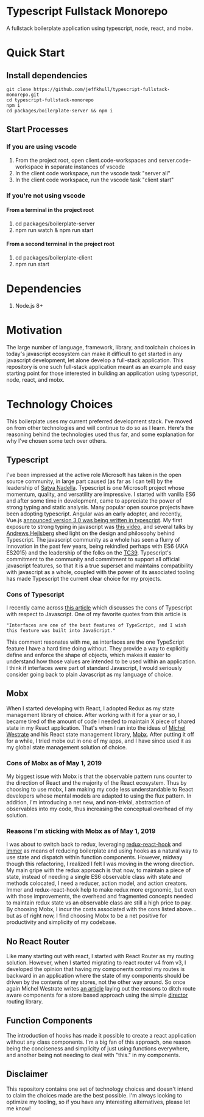 # Typescript Fullstack Monorepo

A fullstack boilerplate application using typescript, node, react, and mobx.

# Quick Start

## Install dependencies

```
git clone https://github.com/jeffkhull/typescript-fullstack-monorepo.git
cd typescript-fullstack-monorepo
npm i
cd packages/boilerplate-server && npm i
```

## Start Processes

### If you are using vscode

1. From the project root, open client.code-workspaces and server.code-workspace in separate instances of vscode
2. In the client code workspace, run the vscode task "server all"
3. In the client code workspace, run the vscode task "client start"

### If you're not using vscode

#### From a terminal in the project root

1. cd packages/boilerplate-server
2. npm run watch & npm run start

#### From a second terminal in the project root

1. cd packages/boilerplate-client
2. npm run start

# Dependencies

1. Node.js 8+

# Motivation

The large number of language, framework, library, and toolchain choices in today's javascript ecosystem can make it difficult to get started in any javascript development, let alone develop a full-stack application. This repository is one such full-stack application meant as an example and easy starting point for those interested in building an application using typescript, node, react, and mobx.

# Technology Choices

This boilerplate uses my current preferred development stack. I've moved on from other technologies and will continue to do so as I learn. Here's the reasoning behind the technologies used thus far, and some explanation for why I've chosen some tech over others.

## Typescript

I've been impressed at the active role Microsoft has taken in the open source community, in large part caused (as far as I can tell) by the leadership of [Satya Nadella](https://twitter.com/satyanadella). Typescript is one Microsoft project whose momentum, quality, and versatility are impressive. I started with vanilla ES6 and after some time in development, came to appreciate the power of strong typing and static analysis. Many popular open source projects have been adopting typescript. Angular was an early adopter, and recently, Vue.js [announced version 3.0 was being written in typescript](https://medium.com/the-vue-point/plans-for-the-next-iteration-of-vue-js-777ffea6fabf). My first exposure to strong typing in javascript was [this video](https://www.youtube.com/watch?v=Qiqsg02nXFE), and several talks by [Andrews Hejlsberg](https://twitter.com/ahejlsberg) shed light on the design and philosophy behind Typescript. The javascript community as a whole has seen a flurry of innovation in the past few years, being rekindled perhaps with ES6 (AKA ES2015) and the leadership of the folks on the [TC39](https://github.com/tc39/proposals). Typescript's commitment to the community and commitment to support all official javascript features, so that it is a true superset and maintains compatibility with javascript as a whole, coupled with the power of its associated tooling has made Typescript the current clear choice for my projects.

### Cons of Typescript

I recently came across [this article](https://medium.com/javascript-scene/the-typescript-tax-132ff4cb175b) which discusses the cons of Typescript with respect to Javascript. One of my favorite quotes from this article is

`"Interfaces are one of the best features of TypeScript, and I wish this feature was built into JavaScript."`

This comment resonates with me, as interfaces are the one TypeScript feature I have a hard time doing without. They provide a way to explicitly define and enforce the shape of objects, which makes it easier to understand how those values are intended to be used within an application. I think if interfaces were part of standard Javascript, I would seriously consider going back to plain Javascript as my language of choice.

## Mobx

When I started developing with React, I adopted Redux as my state management library of choice. After working with it for a year or so, I became tired of the amount of code I needed to maintain X piece of shared state in my React application. That's when I ran into the ideas of [Michel Westrate](https://twitter.com/mweststrate) and his React state management library, [Mobx](https://medium.com/@mweststrate/interactive-introduction-to-mobx-and-reactjs-1760e448103c). After putting it off for a while, I tried mobx out in one of my apps, and I have since used it as my global state management solution of choice.

### Cons of Mobx as of May 1, 2019

My biggest issue with Mobx is that the observable pattern runs counter to the direction of React and the majority of the React ecosystem.  Thus by choosing to use mobx, I am making my code less understandable to React developers whose mental models are adapted to using the flux pattern.  In addition, I'm introducing a net new, and non-trivial, abstraction of observables into my code, thus increasing the conceptual overhead of my solution.

### Reasons I'm sticking with Mobx as of May 1, 2019

I was about to switch back to redux, leveraging [redux-react-hook](https://github.com/facebookincubator/redux-react-hook) and [immer](https://github.com/immerjs/immer) as means of reducing boilerplate and using hooks as a natural way to use state and dispatch within function components.  However, midway though this refactoring, I realized I felt I was moving in the wrong direction.  My main gripe with the redux approach is that now, to maintain a piece of state, instead of needing a single ES6 observable class with state and methods colocated, I need a reducer, action model, and action creators.  Immer and redux-react-hook help to make redux more ergonomic, but even with those improvements, the overhead and fragmented concepts needed to maintain redux state vs an observable class are still a high price to pay.  By choosing Mobx, I incur the costs associated with the cons listed above... but as of right now, I find choosing Mobx to be a net positive for productivity and simplicity of my codebase.

## No React Router

Like many starting out with react, I started with React Router as my routing solution. However, when I started migrating to react router v4 from v3, I developed the opinion that having my components control my routes is backward in an application where the state of my components should be driven by the contents of my stores, not the other way around. So once again Michel Westrate writes [an article](https://hackernoon.com/how-to-decouple-state-and-ui-a-k-a-you-dont-need-componentwillmount-cc90b787aa37) laying out the reasons to ditch route aware components for a store based approach using the simple [director](https://github.com/flatiron/director) routing library. 

## Function Components

The introduction of hooks has made it possible to create a react application without any class components. I'm a big fan of this approach, one reason being the conciseness and simplicity of just using functions everywhere, and another being not needing to deal with "this." in my components.

## Disclaimer

This repository contains one set of technology choices and doesn't intend to claim the choices made are the best possible. I'm always looking to optimize my tooling, so if you have any interesting alternatives, please let me know!

